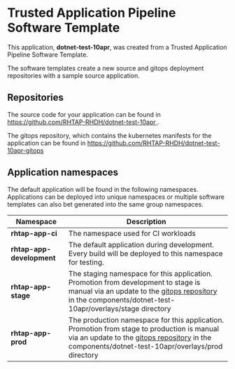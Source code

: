# Trusted Application Pipeline Software Template

This application, **dotnet-test-10apr**, was created from a Trusted Application Pipeline Software Template.

The software templates create a new source and gitops deployment repositories with a sample source application. 

## Repositories

The source code for your application can be found in [https://github.com/RHTAP-RHDH/dotnet-test-10apr ](https://github.com/RHTAP-RHDH/dotnet-test-10apr ).
 
The gitops repository, which contains the kubernetes manifests for the application can be found in 
[https://github.com/RHTAP-RHDH/dotnet-test-10apr-gitops ](https://github.com/RHTAP-RHDH/dotnet-test-10apr-gitops ) 

## Application namespaces 

The default application will be found in the following namespaces. Applications can be deployed into unique namespaces or multiple software templates can also bet generated into the same group namespaces.  

|  Namespace   |  Description   |  
| -------- | -------- |
| **rhtap-app-ci** | The namespace used for CI workloads |
| **rhtap-app-development** | The default application during development. Every build will be deployed to this namespace for testing. |
| **rhtap-app-stage** | The staging namespace for this application. Promotion from development to stage is manual via an update to the [gitops repository](https://github.com/RHTAP-RHDH/dotnet-test-10apr-gitops ) in the components/dotnet-test-10apr/overlays/stage directory |
| **rhtap-app-prod** | The production namespace for this application. Promotion from stage to production is manual via an update to the [gitops repository](https://github.com/RHTAP-RHDH/dotnet-test-10apr-gitops ) in the components/dotnet-test-10apr/overlays/prod directory |